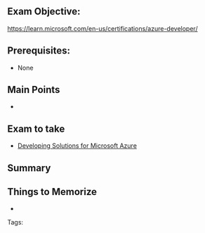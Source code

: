 ## Exam Objective: 
https://learn.microsoft.com/en-us/certifications/azure-developer/

## Prerequisites:
-  None

## Main Points
- 

## Exam to take
- [Developing Solutions for Microsoft Azure](https://learn.microsoft.com/en-us/certifications/exams/az-204/)

## Summary


## Things to Memorize
- 

Tags:
